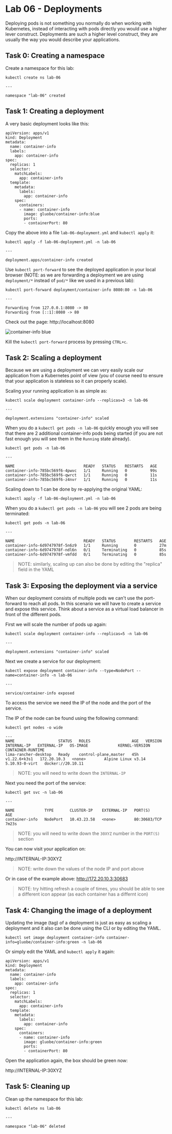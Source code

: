 # Lab 06 - Deployments

Deploying pods is not something you normally do when working with Kubernetes,
instead of interacting with pods directly you would use a higher lever
construct.  Deployments are such a higher level construct, they are usually the
way you would describe your applications.

## Task 0: Creating a namespace

Create a namespace for this lab:

```
kubectl create ns lab-06

---

namespace "lab-06" created
```

## Task 1: Creating a deployment

A very basic deployment looks like this:

```
apiVersion: apps/v1
kind: Deployment
metadata:
  name: container-info
  labels:
    app: container-info
spec:
  replicas: 1
  selector:
    matchLabels:
      app: container-info
  template:
    metadata:
      labels:
        app: container-info
    spec:
      containers:
      - name: container-info
        image: gluobe/container-info:blue
        ports:
        - containerPort: 80
```

Copy the above into a file `lab-06-deployment.yml` and `kubectl apply` it:

```
kubectl apply -f lab-06-deployment.yml -n lab-06

---

deployment.apps/container-info created
```

Use `kubectl port-forward` to see the deployed application in your local
browser (NOTE: as we are forwarding a deployment we are using `deployment/*` 
instead of `pod/*` like we used in a previous lab):

```
kubectl port-forward deployment/container-info 8080:80 -n lab-06

---

Forwarding from 127.0.0.1:8080 -> 80
Forwarding from [::1]:8080 -> 80
```

Check out the page: http://localhost:8080

![container-info blue](images/lab-06-container-info.png)

Kill the `kubectl port-forward` process by pressing `CTRL+c`.

## Task 2: Scaling a deployment

Because we are using a deployment we can very easily scale our application from
a Kubernetes point of view (you of course need to ensure that your application
is stateless so it can properly scale).

Scaling your running application is as simple as:

```
kubectl scale deployment container-info --replicas=3 -n lab-06

---

deployment.extensions "container-info" scaled
```

When you do a `kubectl get pods -n lab-06` quickly enough you will see that 
there are 2 additional container-info pods being started (if you are not fast 
enough you will see them in the `Running` state already).

```
kubectl get pods -n lab-06

---

NAME                              READY   STATUS    RESTARTS   AGE
container-info-785bc569f6-4pwvc   1/1     Running   0          99s
container-info-785bc569f6-qwrct   1/1     Running   0          11s
container-info-785bc569f6-z4nvr   1/1     Running   0          11s
```

Scaling down to 1 can be done by re-applying the original YAML:

```
kubectl apply -f lab-06-deployment.yml -n lab-06
```

When you do a `kubectl get pods -n lab-06` you will see 2 pods are
being terminated:

```
kubectl get pods -n lab-06

---

NAME                              READY   STATUS        RESTARTS   AGE
container-info-6d9747978f-5n6z9   1/1     Running       0          27m
container-info-6d9747978f-ndl6n   0/1     Terminating   0          85s
container-info-6d9747978f-vmfdd   0/1     Terminating   0          85s
```

> NOTE: similarly, scaling up can also be done by editing the "replica" field in 
> the YAML

## Task 3: Exposing the deployment via a service

When our deployment consists of multiple pods we can't use the port-forward to
reach all pods. In this scenario we will have to create a service and expose
this service.  Think about a service as a virtual load balancer in front of the 
different pods.

First we will scale the number of pods up again:

```
kubectl scale deployment container-info --replicas=5 -n lab-06

---

deployment.extensions "container-info" scaled
```

Next we create a service for our deployment:

```
kubectl expose deployment container-info --type=NodePort --name=container-info -n lab-06

---

service/container-info exposed
```

To access the service we need the IP of the node and the port of the service.

The IP of the node can be found using the following command:

```
kubectl get nodes -o wide

---
NAME                   STATUS   ROLES                  AGE   VERSION        INTERNAL-IP   EXTERNAL-IP   OS-IMAGE             KERNEL-VERSION   CONTAINER-RUNTIME
lima-rancher-desktop   Ready    control-plane,master   45h   v1.22.6+k3s1   172.20.10.3   <none>        Alpine Linux v3.14   5.10.93-0-virt   docker://20.10.11
```

> NOTE: you will need to write down the `INTERNAL-IP`

Next you need the port of the service:

```
kubectl get svc -n lab-06

---

NAME             TYPE       CLUSTER-IP    EXTERNAL-IP   PORT(S)        AGE
container-info   NodePort   10.43.23.58   <none>        80:30683/TCP   7m23s
```

> NOTE: you will need to write down the `30XYZ` number in the `PORT(S)` section 

You can now visit your application on:

http://INTERNAL-IP:30XYZ

> NOTE: write down the values of the node IP and port above

Or in case of the example above: http://172.20.10.3:30683

> NOTE: try hitting refresh a couple of times, you should be able to see a different icon appear (as each container has a differnt icon)

## Task 4: Changing the image of a deployment

Updating the image (tag) of a deployment is just as easy as scaling a deployment
and it also can be done using the CLI or by editing the YAML.

```
kubectl set image deployment container-info container-info=gluobe/container-info:green -n lab-06
```

Or simply edit the YAML and `kubectl apply` it again:

```
apiVersion: apps/v1
kind: Deployment
metadata:
  name: container-info
  labels:
    app: container-info
spec:
  replicas: 1
  selector:
    matchLabels:
      app: container-info
  template:
    metadata:
      labels:
        app: container-info
    spec:
      containers:
      - name: container-info
        image: gluobe/container-info:green
        ports:
        - containerPort: 80
```

Open the application again, the box should be green now:

http://INTERNAL-IP:30XYZ

## Task 5: Cleaning up

Clean up the namespace for this lab:

```
kubectl delete ns lab-06

---

namespace "lab-06" deleted
```